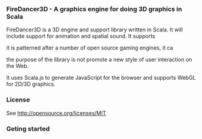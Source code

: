 ### FireDancer3D - A graphics engine for doing 3D graphics in Scala

FireDancer3D is a 3D engine and support library written in Scala. It will include support for animation and spatial sound. It supports 

it is patterned after a number of open source gaming engines, it ca

the purpose of the library is not  promote a new style of user interaction on the Web. 

It uses Scala.js to generate JavaScript for the browser and supports WebGL for 2D/3D graphics.  

### License
See http://opensource.org/licenses/MIT 

### Geting started
